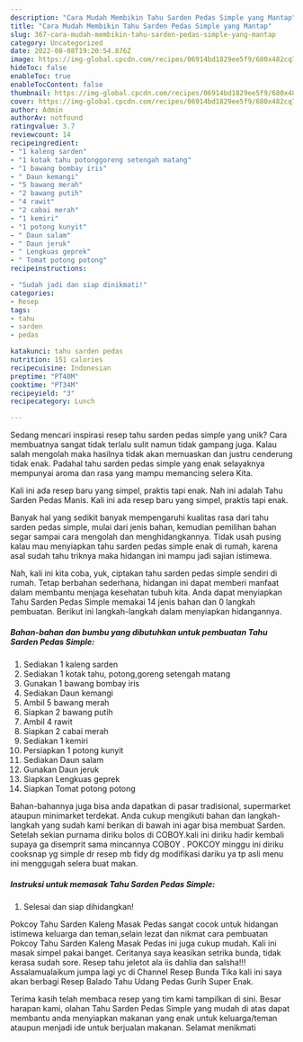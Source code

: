 ```yaml
---
description: "Cara Mudah Membikin Tahu Sarden Pedas Simple yang Mantap"
title: "Cara Mudah Membikin Tahu Sarden Pedas Simple yang Mantap"
slug: 367-cara-mudah-membikin-tahu-sarden-pedas-simple-yang-mantap
category: Uncategorized
date: 2022-08-08T19:20:54.876Z
image: https://img-global.cpcdn.com/recipes/06914bd1829ee5f9/680x482cq70/tahu-sarden-pedas-simple-foto-resep-utama.jpg
hideToc: false
enableToc: true
enableTocContent: false
thumbnail: https://img-global.cpcdn.com/recipes/06914bd1829ee5f9/680x482cq70/tahu-sarden-pedas-simple-foto-resep-utama.jpg
cover: https://img-global.cpcdn.com/recipes/06914bd1829ee5f9/680x482cq70/tahu-sarden-pedas-simple-foto-resep-utama.jpg
author: Admin
authorAv: notfound
ratingvalue: 3.7
reviewcount: 14
recipeingredient:
- "1 kaleng sarden"
- "1 kotak tahu potonggoreng setengah matang"
- "1 bawang bombay iris"
- " Daun kemangi"
- "5 bawang merah"
- "2 bawang putih"
- "4 rawit"
- "2 cabai merah"
- "1 kemiri"
- "1 potong kunyit"
- " Daun salam"
- " Daun jeruk"
- " Lengkuas geprek"
- " Tomat potong potong"
recipeinstructions:

- "Sudah jadi dan siap dinikmati!"
categories:
- Resep
tags:
- tahu
- sarden
- pedas

katakunci: tahu sarden pedas 
nutrition: 151 calories
recipecuisine: Indonesian
preptime: "PT40M"
cooktime: "PT34M"
recipeyield: "3"
recipecategory: Lunch

---
```





Sedang mencari inspirasi resep tahu sarden pedas simple yang unik? Cara membuatnya sangat tidak terlalu sulit namun tidak gampang juga. Kalau salah mengolah maka hasilnya tidak akan memuaskan dan justru cenderung tidak enak. Padahal tahu sarden pedas simple yang enak selayaknya mempunyai aroma dan rasa yang mampu memancing selera Kita.





Kali ini ada resep baru yang simpel, praktis tapi enak. Nah ini adalah Tahu Sarden Pedas Manis. Kali ini ada resep baru yang simpel, praktis tapi enak.

Banyak hal yang sedikit banyak mempengaruhi kualitas rasa dari tahu sarden pedas simple, mulai dari jenis bahan, kemudian pemilihan bahan segar sampai cara mengolah dan menghidangkannya. Tidak usah pusing kalau mau menyiapkan tahu sarden pedas simple enak di rumah, karena asal sudah tahu triknya maka hidangan ini mampu jadi sajian istimewa.






Nah, kali ini kita coba, yuk, ciptakan tahu sarden pedas simple sendiri di rumah. Tetap berbahan sederhana, hidangan ini dapat memberi manfaat dalam membantu menjaga kesehatan tubuh kita. Anda dapat menyiapkan Tahu Sarden Pedas Simple memakai 14 jenis bahan dan 0 langkah pembuatan. Berikut ini langkah-langkah dalam menyiapkan hidangannya.

<!--inarticleads1-->

##### Bahan-bahan dan bumbu yang dibutuhkan untuk pembuatan Tahu Sarden Pedas Simple:

1. Sediakan 1 kaleng sarden
1. Sediakan 1 kotak tahu, potong,goreng setengah matang
1. Gunakan 1 bawang bombay iris
1. Sediakan  Daun kemangi
1. Ambil 5 bawang merah
1. Siapkan 2 bawang putih
1. Ambil 4 rawit
1. Siapkan 2 cabai merah
1. Sediakan 1 kemiri
1. Persiapkan 1 potong kunyit
1. Sediakan  Daun salam
1. Gunakan  Daun jeruk
1. Siapkan  Lengkuas geprek
1. Siapkan  Tomat potong potong


Bahan-bahannya juga bisa anda dapatkan di pasar tradisional, supermarket ataupun minimarket terdekat. Anda cukup mengikuti bahan dan langkah-langkah yang sudah kami berikan di bawah ini agar bisa membuat Sarden. Setelah sekian purnama diriku bolos di COBOY.kali ini diriku hadir kembali supaya ga disemprit sama mincannya COBOY ️. POKCOY minggu ini diriku cooksnap yg simple dr resep mb fidy dg modifikasi dariku ya tp asli menu ini menggugah selera buat makan. 

<!--inarticleads2-->

##### Instruksi untuk memasak Tahu Sarden Pedas Simple:


1. Selesai dan siap dihidangkan!

Pokcoy Tahu Sarden Kaleng Masak Pedas sangat cocok untuk hidangan istimewa keluarga dan teman,selain lezat dan nikmat cara pembuatan Pokcoy Tahu Sarden Kaleng Masak Pedas ini juga cukup mudah. Kali ini masak simpel pakai banget. Ceritanya saya keasikan setrika bunda, tidak kerasa sudah sore. Resep tahu jeletot ala iis dahlia dan salsha!!! Assalamualaikum jumpa lagi yc di Channel Resep Bunda Tika kali ini saya akan berbagi Resep Balado Tahu Udang Pedas Gurih Super Enak. 

Terima kasih telah membaca resep yang tim kami tampilkan di sini. Besar harapan kami, olahan Tahu Sarden Pedas Simple yang mudah di atas dapat membantu anda menyiapkan makanan yang enak untuk keluarga/teman ataupun menjadi ide untuk berjualan makanan. Selamat menikmati
